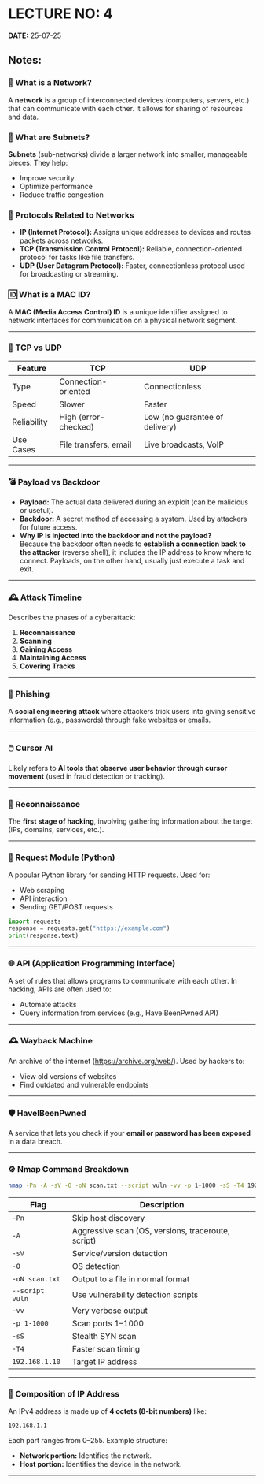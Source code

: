 # LECTURE NO: 4  
**DATE:** 25-07-25  

## Notes:

### 🔌 What is a Network?
A **network** is a group of interconnected devices (computers, servers, etc.) that can communicate with each other. It allows for sharing of resources and data.

### 🧩 What are Subnets?
**Subnets** (sub-networks) divide a larger network into smaller, manageable pieces. They help:
- Improve security
- Optimize performance
- Reduce traffic congestion

### 📡 Protocols Related to Networks
- **IP (Internet Protocol):** Assigns unique addresses to devices and routes packets across networks.
- **TCP (Transmission Control Protocol):** Reliable, connection-oriented protocol for tasks like file transfers.
- **UDP (User Datagram Protocol):** Faster, connectionless protocol used for broadcasting or streaming.

### 🆔 What is a MAC ID?
A **MAC (Media Access Control) ID** is a unique identifier assigned to network interfaces for communication on a physical network segment.

---

### 🔄 TCP vs UDP

| Feature | TCP | UDP |
|--------|-----|-----|
| Type   | Connection-oriented | Connectionless |
| Speed  | Slower              | Faster         |
| Reliability | High (error-checked) | Low (no guarantee of delivery) |
| Use Cases | File transfers, email | Live broadcasts, VoIP |

---

### 💣 Payload vs Backdoor

- **Payload:** The actual data delivered during an exploit (can be malicious or useful).
- **Backdoor:** A secret method of accessing a system. Used by attackers for future access.
- **Why IP is injected into the backdoor and not the payload?**  
  Because the backdoor often needs to **establish a connection back to the attacker** (reverse shell), it includes the IP address to know where to connect. Payloads, on the other hand, usually just execute a task and exit.

---

### 🕰️ Attack Timeline
Describes the phases of a cyberattack:
1. **Reconnaissance**
2. **Scanning**
3. **Gaining Access**
4. **Maintaining Access**
5. **Covering Tracks**

---

### 🎣 Phishing
A **social engineering attack** where attackers trick users into giving sensitive information (e.g., passwords) through fake websites or emails.

---

### 🖱️ Cursor AI
Likely refers to **AI tools that observe user behavior through cursor movement** (used in fraud detection or tracking).

---

### 🧭 Reconnaissance
The **first stage of hacking**, involving gathering information about the target (IPs, domains, services, etc.).

---

### 🐍 Request Module (Python)
A popular Python library for sending HTTP requests. Used for:
- Web scraping
- API interaction
- Sending GET/POST requests

```python
import requests
response = requests.get("https://example.com")
print(response.text)
```

---

### 🌐 API (Application Programming Interface)
A set of rules that allows programs to communicate with each other. In hacking, APIs are often used to:
- Automate attacks
- Query information from services (e.g., HaveIBeenPwned API)

---

### 🕰️ Wayback Machine
An archive of the internet (https://archive.org/web/). Used by hackers to:
- View old versions of websites
- Find outdated and vulnerable endpoints

---

### 🛡️ HaveIBeenPwned
A service that lets you check if your **email or password has been exposed** in a data breach.

---

### ⚙️ Nmap Command Breakdown

```bash
nmap -Pn -A -sV -O -oN scan.txt --script vuln -vv -p 1-1000 -sS -T4 192.168.1.10
```

| Flag | Description |
|------|-------------|
| `-Pn` | Skip host discovery |
| `-A` | Aggressive scan (OS, versions, traceroute, script) |
| `-sV` | Service/version detection |
| `-O` | OS detection |
| `-oN scan.txt` | Output to a file in normal format |
| `--script vuln` | Use vulnerability detection scripts |
| `-vv` | Very verbose output |
| `-p 1-1000` | Scan ports 1–1000 |
| `-sS` | Stealth SYN scan |
| `-T4` | Faster scan timing |
| `192.168.1.10` | Target IP address |

---

### 🧱 Composition of IP Address

An IPv4 address is made up of **4 octets (8-bit numbers)** like:
```
192.168.1.1
```
Each part ranges from 0–255. Example structure:
- **Network portion:** Identifies the network.
- **Host portion:** Identifies the device in the network.

---
